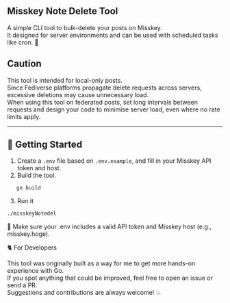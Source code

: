 ## Misskey Note Delete Tool

A simple CLI tool to bulk-delete your posts on Misskey.  
It designed for server environments and can be used with scheduled tasks like cron. 🚀

## Caution

This tool is intended for local-only posts.  
Since Fediverse platforms propagate delete requests across servers, excessive deletions may cause unnecessary load.  
When using this tool on federated posts, set long intervals between requests and design your 
code to minimise server load, even where no rate limits apply.

---

## 🚀 Getting Started

1. Create a `.env` file based on `.env.example`, and fill in your Misskey API token and host.
2. Build the tool.

```bash
   go build
```
3. Run it

```bash
./misskeyNotedel
```

🧫 Make sure your .env includes a valid API token and Misskey host (e.g., misskey.hoge).

🐈 For Developers

This tool was originally built as a way for me to get more hands-on experience with Go.  
If you spot anything that could be improved, feel free to open an issue or send a PR.  
Suggestions and contributions are always welcome! 💥

